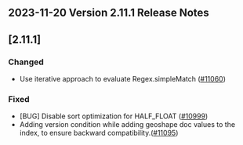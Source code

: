 ## 2023-11-20 Version 2.11.1 Release Notes

## [2.11.1]

### Changed
- Use iterative approach to evaluate Regex.simpleMatch ([#11060](https://github.com/density-project/Density/pull/11060))

### Fixed
- [BUG] Disable sort optimization for HALF_FLOAT ([#10999](https://github.com/density-project/Density/pull/10999))
- Adding version condition while adding geoshape doc values to the index, to ensure backward compatibility.([#11095](https://github.com/density-project/Density/pull/11095))

